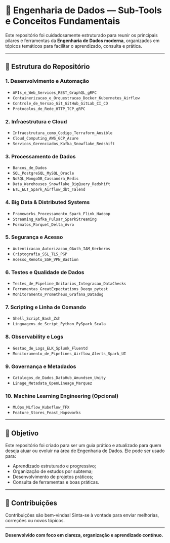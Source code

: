 ﻿
# 🧠 Engenharia de Dados — Sub-Tools e Conceitos Fundamentais

Este repositório foi cuidadosamente estruturado para reunir os principais pilares e ferramentas da **Engenharia de Dados moderna**, organizados em tópicos temáticos para facilitar o aprendizado, consulta e prática.

---

## 📁 Estrutura do Repositório

### 1. Desenvolvimento e Automação
- `APIs_e_Web_Services_REST_GraphQL_gRPC`
- `Containerizacao_e_Orquestracao_Docker_Kubernetes_Airflow`
- `Controle_de_Versao_Git_GitHub_GitLab_CI_CD`
- `Protocolos_de_Rede_HTTP_TCP_gRPC`

### 2. Infraestrutura e Cloud
- `Infraestrutura_como_Codigo_Terraform_Ansible`
- `Cloud_Computing_AWS_GCP_Azure`
- `Servicos_Gerenciados_Kafka_Snowflake_Redshift`

### 3. Processamento de Dados
- `Bancos_de_Dados`
- `SQL_PostgreSQL_MySQL_Oracle`
- `NoSQL_MongoDB_Cassandra_Redis`
- `Data_Warehouses_Snowflake_BigQuery_Redshift`
- `ETL_ELT_Spark_Airflow_dbt_Talend`

### 4. Big Data & Distributed Systems
- `Frameworks_Processamento_Spark_Flink_Hadoop`
- `Streaming_Kafka_Pulsar_SparkStreaming`
- `Formatos_Parquet_Delta_Avro`

### 5. Segurança e Acesso
- `Autenticacao_Autorizacao_OAuth_IAM_Kerberos`
- `Criptografia_SSL_TLS_PGP`
- `Acesso_Remoto_SSH_VPN_Bastion`

### 6. Testes e Qualidade de Dados
- `Testes_de_Pipeline_Unitarios_Integracao_DataChecks`
- `Ferramentas_GreatExpectations_Deequ_pytest`
- `Monitoramento_Prometheus_Grafana_Datadog`

### 7. Scripting e Linha de Comando
- `Shell_Script_Bash_Zsh`
- `Linguagens_de_Script_Python_PySpark_Scala`

### 8. Observability e Logs
- `Gestao_de_Logs_ELK_Splunk_Fluentd`
- `Monitoramento_de_Pipelines_Airflow_Alerts_Spark_UI`

### 9. Governança e Metadados
- `Catalogos_de_Dados_DataHub_Amundsen_Unity`
- `Linage_Metadata_OpenLineage_Marquez`

### 10. Machine Learning Engineering (Opcional)
- `MLOps_MLflow_Kubeflow_TFX`
- `Feature_Stores_Feast_Hopsworks`

---

## 🎯 Objetivo

Este repositório foi criado para ser um guia prático e atualizado para quem deseja atuar ou evoluir na área de Engenharia de Dados. Ele pode ser usado para:

- Aprendizado estruturado e progressivo;
- Organização de estudos por subtema;
- Desenvolvimento de projetos práticos;
- Consulta de ferramentas e boas práticas.

---

## 🤝 Contribuições

Contribuições são bem-vindas! Sinta-se à vontade para enviar melhorias, correções ou novos tópicos.

---

**Desenvolvido com foco em clareza, organização e aprendizado contínuo.**
